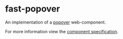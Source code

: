 # fast-popover
An implementation of a [popover](https://w3c.github.io/aria-practices/#popover) web-component.

For more information view the [component specification](../../../fast-foundation/src/checkbox/popover.spec.md).
